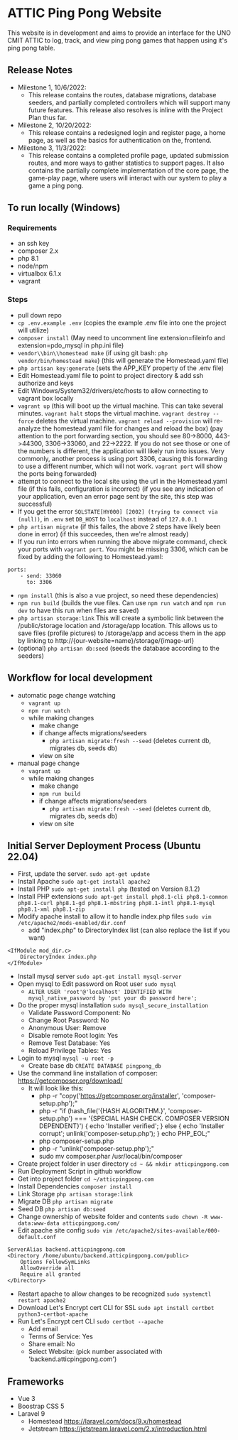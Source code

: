 # ATTIC Ping Pong Website
This website is in development and aims to provide an interface for the UNO CMIT ATTIC to log, track, and view ping pong games that happen using it's ping pong table.

## Release Notes
- Milestone 1, 10/6/2022:
    - This release contains the routes, database migrations, database seeders, and partially completed controllers which will support many future features. This release also resolves is inline with the Project Plan thus far.
- Milestone 2, 10/20/2022:
    - This release contains a redesigned login and register page,
    a home page, as well as the basics for authentication on the,
    frontend.
- Milestone 3, 11/3/2022:
    - This release contains a completed profile page, updated
    submission routes, and more ways to gather statistics to
    support pages. It also contains the partially complete
    implementation of the core page, the game-play page, where
    users will interact with our system to play a game a ping pong.

## To run locally (Windows)
### Requirements
- an ssh key
- composer 2.x
- php 8.1
- node/npm
- virtualbox 6.1.x
- vagrant

### Steps
- pull down repo
- `cp .env.example .env` (copies the example .env file into one the project will utilize)
- `composer install` (May need to uncomment line extension=fileinfo and extension=pdo_mysql in php.ini file) 
- `vendor\\bin\\homestead make` (if using git bash: `php vendor/bin/homestead make`) (this will generate the Homestead.yaml file)
- `php artisan key:generate` (sets the APP_KEY property of the .env file)
- Edit Homestead.yaml file to point to project directory & add ssh authorize and keys
- Edit Windows/System32/drivers/etc/hosts to allow connecting to vagrant box locally
- `vagrant up` (this will boot up the virtual machine. This can take several minutes. `vagrant halt` stops the virtual machine. `vagrant destroy --force` deletes the virtual machine. `vagrant reload --provision` will re-analyze the homestead.yaml file for changes and reload the box) (pay attention to the port forwarding section, you should see 80->8000, 443->44300, 3306->33060, and 22->2222. If you do not see those or one of the numbers is different, the application will likely run into issues. Very commonly, another process is using port 3306, causing this forwarding to use a different number, which will not work. `vagrant port` will show the ports being forwarded)
- attempt to connect to the local site using the url in the Homestead.yaml file (if this fails, configuration is incorrect) (if you see any indication of your application, even an error page sent by the site, this step was successful)
- If you get the error `SQLSTATE[HY000] [2002] (trying to connect via (null))`, in `.env` set `DB_HOST` to `localhost` instead of `127.0.0.1`
- `php artisan migrate` (if this failes, the above 2 steps have likely been done in error) (if this succeedes, then we're almost ready)
- If you run into errors when running the above migrate command, check your ports with `vagrant port`. You might be missing 3306, which can be fixed by adding the following to Homestead.yaml:
```
ports:
    - send: 33060
      to: 3306
```
- `npm install` (this is also a vue project, so need these dependencies)
- `npm run build` (builds the vue files. Can use `npm run watch` and `npm run dev` to have this run when files are saved)
- `php artisan storage:link` This will create a symbolic link between the /public/storage location and /storage/app location. This allows us to save files (profile pictures) to /storage/app and access them in the app by linking to http://{our-website=name}/storage/{image-url}
- (optional) `php artisan db:seed` (seeds the database according to the seeders)

## Workflow for local development
- automatic page change watching
    - `vagrant up`
    - `npm run watch`
    - while making changes
        - make change
        - if change affects migrations/seeders
            - `php artisan migrate:fresh --seed` (deletes current db, migrates db, seeds db)
        - view on site
- manual page change
    - `vagrant up`
    - while making changes
        - make change
        - `npm run build`
        - if change affects migrations/seeders
            - `php artisan migrate:fresh --seed` (deletes current db, migrates db, seeds db)
        - view on site

## Initial Server Deployment Process (Ubuntu 22.04)
- First, update the server. `sudo apt-get update`
- Install Apache `sudo apt-get install apache2`
- Install PHP `sudo apt-get install php` (tested on Version 8.1.2)
- Install PHP extensions `sudo apt-get install php8.1-cli php8.1-common php8.1-curl php8.1-gd php8.1-mbstring php8.1-intl php8.1-mysql php8.1-xml php8.1-zip`
- Modify apache install to allow it to handle index.php files `sudo vim /etc/apache2/mods-enabled/dir.conf`
    - add "index.php" to DirectoryIndex list (can also replace the list if you want)
```
<IfModule mod_dir.c>
    DirectoryIndex index.php 
</IfModule>
```
- Install mysql server `sudo apt-get install mysql-server`
- Open mysql to Edit password on Root user `sudo mysql`
    - `ALTER USER 'root'@'localhost' IDENTIFIED WITH mysql_native_password by 'put your db password here';`
- Do the proper mysql installation `sudo mysql_secure_installation`
    - Validate Password Component: No
    - Change Root Password: No
    - Anonymous User: Remove
    - Disable remote Root login: Yes
    - Remove Test Database: Yes
    - Reload Privilege Tables: Yes
- Login to mysql `mysql -u root -p`
    - Create base db `CREATE DATABASE pingpong_db`
- Use the command line installation of composer: https://getcomposer.org/download/
    - It will look like this:
        - php -r "copy('https://getcomposer.org/installer', 'composer-setup.php');"
        - php -r "if (hash_file('{HASH ALGORITHM.}', 'composer-setup.php') === '{SPECIAL HASH CHECK. COMPOSER VERSION DEPENDENT}') { echo 'Installer verified'; } else { echo 'Installer corrupt'; unlink('composer-setup.php'); } echo PHP_EOL;"
        - php composer-setup.php
        - php -r "unlink('composer-setup.php');"
        - sudo mv composer.phar /usr/local/bin/composer
- Create project folder in user directory `cd ~ && mkdir atticpingpong.com`
- Run Deployment Script in github workflow
- Get into project folder `cd ~/atticpingpong.com`
- Install Dependencies `composer install`
- Link Storage `php artisan storage:link`
- Migrate DB `php artisan migrate`
- Seed DB `php artisan db:seed`
- Change ownership of website folder and contents `sudo chown -R www-data:www-data atticpingpong.com/`
- Edit apache site config `sudo vim /etc/apache2/sites-available/000-default.conf`
```DocumentRoot /home/ubuntu/backend.atticpingpong.com/public/ServerName backend.atticpingpong.com
ServerAlias backend.atticpingpong.com
<Directory /home/ubuntu/backend.atticpingpong.com/public>
	Options FollowSymLinks
	AllowOverride all
	Require all granted
</Directory>
```
- Restart apache to allow changes to be recognized `sudo systemctl restart apache2`
- Download Let's Encrypt cert CLI for SSL `sudo apt install certbot python3-certbot-apache`
- Run Let's Encrypt cert CLI `sudo certbot --apache`
    - Add email
    - Terms of Service: Yes
    - Share email: No
    - Select Website: (pick number associated with 'backend.atticpingpong.com')

## Frameworks
- Vue 3
- Boostrap CSS 5
- Laravel 9
    - Homestead https://laravel.com/docs/9.x/homestead
    - Jetstream https://jetstream.laravel.com/2.x/introduction.html

